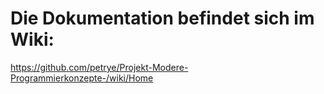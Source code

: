 # Die Dokumentation befindet sich im Wiki:

https://github.com/petrye/Projekt-Modere-Programmierkonzepte-/wiki/Home 
  
 
